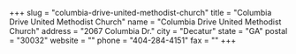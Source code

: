 +++
slug = "columbia-drive-united-methodist-church"
title = "Columbia Drive United Methodist Church"
name = "Columbia Drive United Methodist Church"
address = "2067 Columbia Dr."
city = "Decatur"
state = "GA"
postal = "30032"
website = ""
phone = "404-284-4151"
fax = ""
+++

